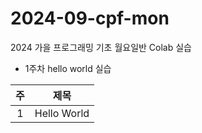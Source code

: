 # 2024-09-cpf-mon
2024 가을 프로그래밍 기초 월요일반 Colab 실습

* 1주차 hello world 실습
  
| 주 | 제목 |
|:----:|:----:|
| 1 | Hello World |
